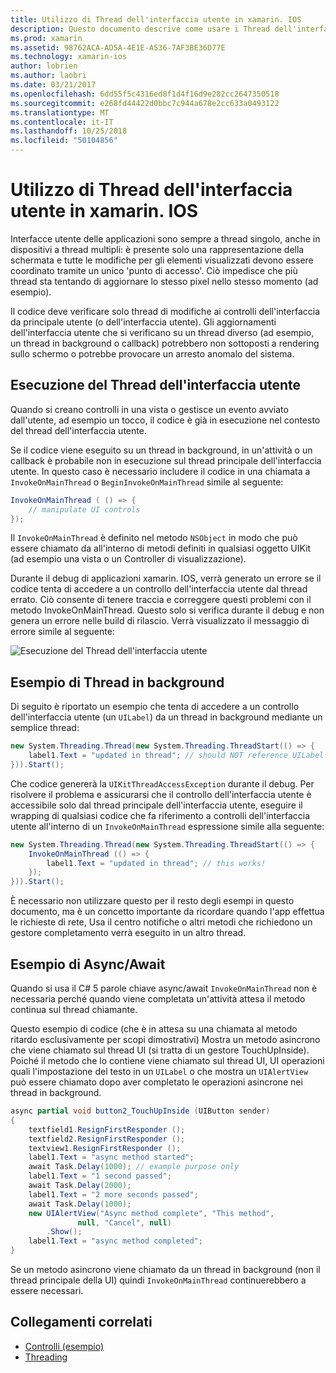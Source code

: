```yaml
---
title: Utilizzo di Thread dell'interfaccia utente in xamarin. IOS
description: Questo documento descrive come usare i Thread dell'interfaccia utente in xamarin. IOS. Illustra l'esecuzione dei thread dell'interfaccia utente, viene fornito un esempio di thread in background ed esamina async/await.
ms.prod: xamarin
ms.assetid: 98762ACA-AD5A-4E1E-A536-7AF3BE36D77E
ms.technology: xamarin-ios
author: lobrien
ms.author: laobri
ms.date: 03/21/2017
ms.openlocfilehash: 6dd55f5c4316ed8f1d4f16d9e282cc2647350518
ms.sourcegitcommit: e268fd44422d0bbc7c944a678e2cc633a0493122
ms.translationtype: MT
ms.contentlocale: it-IT
ms.lasthandoff: 10/25/2018
ms.locfileid: "50104856"
---
```

# <a name="working-with-the-ui-thread-in-xamarinios"></a>Utilizzo di Thread dell'interfaccia utente in xamarin. IOS

Interfacce utente delle applicazioni sono sempre a thread singolo, anche in dispositivi a thread multipli: è presente solo una rappresentazione della schermata e tutte le modifiche per gli elementi visualizzati devono essere coordinato tramite un unico 'punto di accesso'. Ciò impedisce che più thread sta tentando di aggiornare lo stesso pixel nello stesso momento (ad esempio).

Il codice deve verificare solo thread di modifiche ai controlli dell'interfaccia da principale utente (o dell'interfaccia utente). Gli aggiornamenti dell'interfaccia utente che si verificano su un thread diverso (ad esempio, un thread in background o callback) potrebbero non sottoposti a rendering sullo schermo o potrebbe provocare un arresto anomalo del sistema.

## <a name="ui-thread-execution"></a>Esecuzione del Thread dell'interfaccia utente

Quando si creano controlli in una vista o gestisce un evento avviato dall'utente, ad esempio un tocco, il codice è già in esecuzione nel contesto del thread dell'interfaccia utente.

Se il codice viene eseguito su un thread in background, in un'attività o un callback è probabile non in esecuzione sul thread principale dell'interfaccia utente. In questo caso è necessario includere il codice in una chiamata a `InvokeOnMainThread` o `BeginInvokeOnMainThread` simile al seguente:

```csharp
InvokeOnMainThread ( () => {
    // manipulate UI controls
});
```

Il `InvokeOnMainThread` è definito nel metodo `NSObject` in modo che può essere chiamato da all'interno di metodi definiti in qualsiasi oggetto UIKit (ad esempio una vista o un Controller di visualizzazione).

Durante il debug di applicazioni xamarin. IOS, verrà generato un errore se il codice tenta di accedere a un controllo dell'interfaccia utente dal thread errato. Ciò consente di tenere traccia e correggere questi problemi con il metodo InvokeOnMainThread. Questo solo si verifica durante il debug e non genera un errore nelle build di rilascio. Verrà visualizzato il messaggio di errore simile al seguente:

 ![](ui-thread-images/image10.png "Esecuzione del Thread dell'interfaccia utente")

 <a name="Background_Thread_Example" />


## <a name="background-thread-example"></a>Esempio di Thread in background

Di seguito è riportato un esempio che tenta di accedere a un controllo dell'interfaccia utente (un `UILabel`) da un thread in background mediante un semplice thread:

```csharp
new System.Threading.Thread(new System.Threading.ThreadStart(() => {
    label1.Text = "updated in thread"; // should NOT reference UILabel on background thread!
})).Start();
```

Che codice genererà la `UIKitThreadAccessException` durante il debug. Per risolvere il problema e assicurarsi che il controllo dell'interfaccia utente è accessibile solo dal thread principale dell'interfaccia utente, eseguire il wrapping di qualsiasi codice che fa riferimento a controlli dell'interfaccia utente all'interno di un `InvokeOnMainThread` espressione simile alla seguente:

```csharp
new System.Threading.Thread(new System.Threading.ThreadStart(() => {
    InvokeOnMainThread (() => {
        label1.Text = "updated in thread"; // this works!
    });
})).Start();
```

È necessario non utilizzare questo per il resto degli esempi in questo documento, ma è un concetto importante da ricordare quando l'app effettua le richieste di rete, Usa il centro notifiche o altri metodi che richiedono un gestore completamento verrà eseguito in un altro thread.

 <a name="Async_Await_Example" />


## <a name="asyncawait-example"></a>Esempio di Async/Await

Quando si usa il C# 5 parole chiave async/await `InvokeOnMainThread` non è necessaria perché quando viene completata un'attività attesa il metodo continua sul thread chiamante.

Questo esempio di codice (che è in attesa su una chiamata al metodo ritardo esclusivamente per scopi dimostrativi) Mostra un metodo asincrono che viene chiamato sul thread UI (si tratta di un gestore TouchUpInside). Poiché il metodo che lo contiene viene chiamato sul thread UI, UI operazioni quali l'impostazione del testo in un `UILabel` o che mostra un `UIAlertView` può essere chiamato dopo aver completato le operazioni asincrone nei thread in background.

```csharp
async partial void button2_TouchUpInside (UIButton sender)
{
    textfield1.ResignFirstResponder ();
    textfield2.ResignFirstResponder ();
    textview1.ResignFirstResponder ();
    label1.Text = "async method started";
    await Task.Delay(1000); // example purpose only
    label1.Text = "1 second passed";
    await Task.Delay(2000);
    label1.Text = "2 more seconds passed";
    await Task.Delay(1000);
    new UIAlertView("Async method complete", "This method", 
               null, "Cancel", null)
        .Show();
    label1.Text = "async method completed";
}
```

Se un metodo asincrono viene chiamato da un thread in background (non il thread principale della UI) quindi `InvokeOnMainThread` continuerebbero a essere necessari.


## <a name="related-links"></a>Collegamenti correlati

- [Controlli (esempio)](https://developer.xamarin.com/samples/Controls/)
- [Threading](~/ios/app-fundamentals/threading.md)

